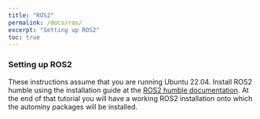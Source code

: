 ```yaml
---
title: "ROS2"
permalink: /docs/ros/
excerpt: "Setting up ROS2"
toc: true
---
```

### Setting up ROS2
These instructions assume that you are running Ubuntu 22.04. Install ROS2 humble using the installation guide at the [ROS2 humble documentation](https://docs.ros.org/en/humble/Installation.html). At the end of that tutorial you will have a working ROS2 installation onto which the autominy packages will be installed.